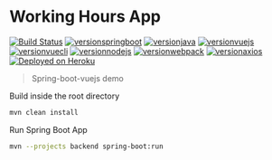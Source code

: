 # Working Hours App

[![Build Status](https://travis-ci.com/ewanhohou/WorkingHoursApp.svg?branch=master)](https://travis-ci.com/ewanhohou/WorkingHoursApp)
[![versionspringboot](https://img.shields.io/badge/springboot-2.1.6_RELEASE-brightgreen.svg)](https://github.com/spring-projects/spring-boot)
[![versionjava](https://img.shields.io/badge/jdk-8,_9,_11-brightgreen.svg?logo=java)](https://github.com/spring-projects/spring-boot)
[![versionvuejs](https://img.shields.io/badge/vue.js-2.6.10-brightgreen.svg?logo=vue.js)](https://vuejs.org/)
[![versionvuecli](https://img.shields.io/badge/vue_CLI-3.9.0-brightgreen.svg?logo=vue.js)](https://cli.vuejs.org/)
[![versionnodejs](https://img.shields.io/badge/nodejs-v10.16.0-brightgreen.svg?logo=node.js)](https://nodejs.org/en/)
[![versionwebpack](https://img.shields.io/badge/webpack-4.6.0-brightgreen.svg?logo=webpack)](https://webpack.js.org/)
[![versionaxios](https://img.shields.io/badge/axios-0.19.0-brightgreen.svg)](https://github.com/axios/axios)
[![Deployed on Heroku](https://img.shields.io/badge/heroku-deployed-blueviolet.svg?logo=heroku&)](https://workinghoursapp.herokuapp.com/)

> Spring-boot-vuejs  demo

Build inside the root directory
```sh
mvn clean install
```

Run Spring Boot App
```sh
mvn --projects backend spring-boot:run
```

